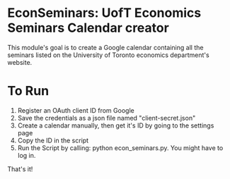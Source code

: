 EconSeminars: UofT Economics Seminars Calendar creator
======================================================

This module's goal is to create a Google calendar containing all the seminars listed on the University of Toronto economics department's website.

To Run
======

1.	Register an OAuth client ID from Google
2.	Save the credentials as a json file named "client-secret.json"
3.	Create a calendar manually, then get it's ID by going to the settings page
4.	Copy the ID in the script
5.	Run the Script by calling: python econ_seminars.py. You might have to log in.

That's it!